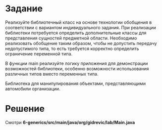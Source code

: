 # Задание

Реализуйте библиотечный класс на основе технологии обобщения в соответствии с вариантом индивидуального задания. При
реализации библиотеки потребуется определить дополнительные классы для представления сущностей предметной области.
Необходимо реализовать обобщение таким образом, чтобы не допустить передачу недопустимого типа, то есть требуется
корректно определить ограничение переменной типа.

В функции main реализуйте логику приложения для демонстрации возможностей библиотеки, особенно возможности использования
различных типов вместо переменных типа.

Библиотека для манипулирования объектами, представляющими автомобили организации.

# Решение

Смотри **6-generics/src/main/java/org/gidrevic/lab/Main.java**
